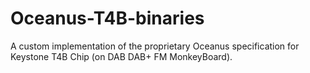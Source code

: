 # Oceanus-T4B-binaries
A custom implementation of the proprietary Oceanus specification for Keystone T4B Chip (on DAB DAB+ FM MonkeyBoard).
